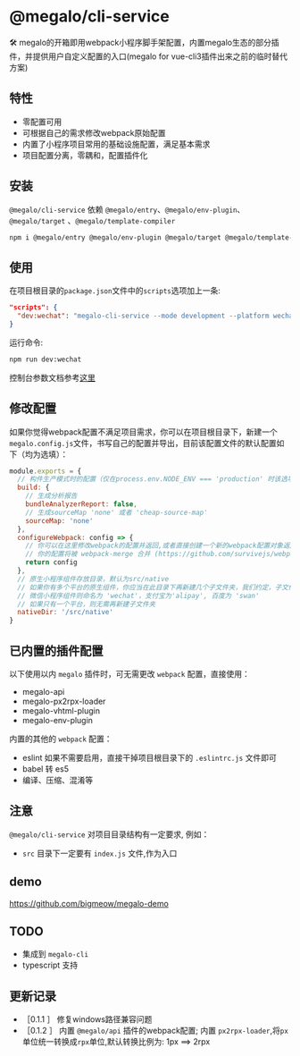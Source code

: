 # @megalo/cli-service
:hammer_and_wrench: megalo的开箱即用webpack小程序脚手架配置，内置megalo生态的部分插件，并提供用户自定义配置的入口(megalo for vue-cli3插件出来之前的临时替代方案)
## 特性
- 零配置可用
- 可根据自己的需求修改webpack原始配置
- 内置了小程序项目常用的基础设施配置，满足基本需求
- 项目配置分离，零耦和，配置插件化

## 安装
`@megalo/cli-service` 依赖 `@megalo/entry`、`@megalo/env-plugin`、`@megalo/target` 、`@megalo/template-compiler`
```bash
npm i @megalo/entry @megalo/env-plugin @megalo/target @megalo/template-compiler @megalo/cli-service -D
```

## 使用

在项目根目录的`package.json`文件中的`scripts`选项加上一条:
```json
"scripts": {
  "dev:wechat": "megalo-cli-service --mode development --platform wechat"
}
```

运行命令:
```bash
npm run dev:wechat
```

控制台参数文档参考[这里](https://github.com/megalojs/megalo-env-plugin#%E6%8E%A7%E5%88%B6%E5%8F%B0%E5%8F%82%E6%95%B0)

## 修改配置

如果你觉得webpack配置不满足项目需求，你可以在项目根目录下，新建一个`megalo.config.js`文件，书写自己的配置并导出，目前该配置文件的默认配置如下（均为选填）：
```js
module.exports = {
  // 构件生产模式时的配置（仅在process.env.NODE_ENV === 'production' 时该选项生效）
  build: {
    // 生成分析报告
    bundleAnalyzerReport: false,
    // 生成sourceMap 'none' 或者 'cheap-source-map'
    sourceMap: 'none'
  },
  configureWebpack: config => {
    // 你可以在这里修改webpack的配置并返回,或者直接创建一个新的webpack配置对象返回;
    // 你的配置将被 webpack-merge 合并 (https://github.com/survivejs/webpack-merge)
    return config
  },
  // 原生小程序组件存放目录，默认为src/native
  // 如果你有多个平台的原生组件，你应当在此目录下再新建几个子文件夹，我们约定，子文件夹名和平台的名字一致:
  // 微信小程序组件则命名为 'wechat'，支付宝为'alipay', 百度为 'swan'
  // 如果只有一个平台，则无需再新建子文件夹
  nativeDir: '/src/native'
}

```
## 已内置的插件配置
以下使用以内 `megalo` 插件时，可无需更改 `webpack` 配置，直接使用：
- megalo-api
- megalo-px2rpx-loader
- megalo-vhtml-plugin
- megalo-env-plugin

内置的其他的 `webpack` 配置：
- eslint  如果不需要启用，直接干掉项目根目录下的 `.eslintrc.js`  文件即可
- babel 转 es5
- 编译、压缩、混淆等

## 注意
`@megalo/cli-service` 对项目目录结构有一定要求, 例如：
- `src` 目录下一定要有 `index.js` 文件,作为入口

## demo
https://github.com/bigmeow/megalo-demo

## TODO
- 集成到 `megalo-cli`
- typescript 支持

## 更新记录
- ［0.1.1 ］ 修复windows路径兼容问题
- ［0.1.2 ］ 内置 `@megalo/api` 插件的webpack配置; 内置 `px2rpx-loader`,将`px`单位统一转换成`rpx`单位,默认转换比例为: 1px ==>  2rpx
